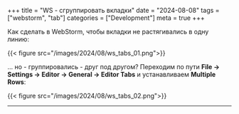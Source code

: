 +++
title = "WS - сгруппировать вкладки"
date = "2024-08-08"
tags = ["webstorm", "tab"]
categories = ["Development"]
meta = true
+++

Как сделать в WebStorm, чтобы вкладки не растягивались в одну линию:

{{< figure src="/images/2024/08/ws_tabs_01.png">}}

... но - группировались - друг под другом? Переходим по пути **File -> Settings -> Editor -> General -> Editor Tabs** и устанавливаем **Multiple Rows**:

{{< figure src="/images/2024/08/ws_tabs_02.png">}}

***
